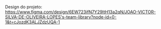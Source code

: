 Design do projeto:
https://www.figma.com/design/6EW723ifN7Y29ltH13a2qN/JOAO-VICTOR-SILVA-DE-OLIVEIRA-LOPES's-team-library?node-id=0-1&t=cJozdK3ALJZdzUQA-1
